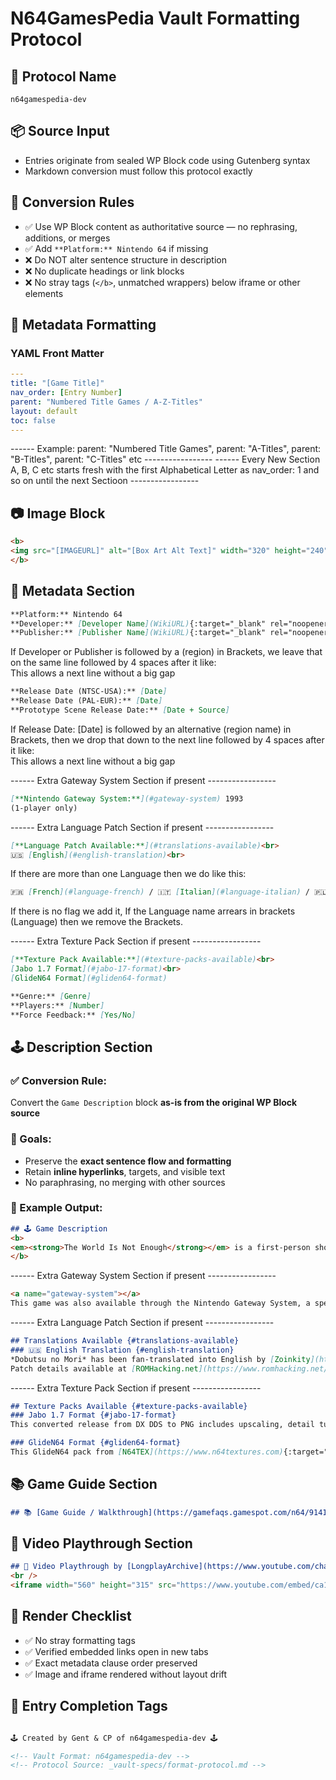 # N64GamesPedia Vault Formatting Protocol

## 🔐 Protocol Name
`n64gamespedia-dev`

## 📦 Source Input
- Entries originate from sealed WP Block code using Gutenberg syntax
- Markdown conversion must follow this protocol exactly

## 🎯 Conversion Rules

- ✅ Use WP Block content as authoritative source — no rephrasing, additions, or merges  
- ✅ Add `**Platform:** Nintendo 64` if missing  
- ❌ Do NOT alter sentence structure in description  
- ❌ No duplicate headings or link blocks  
- ❌ No stray tags (`</b>`, unmatched wrappers) below iframe or other elements

## 🧩 Metadata Formatting

### YAML Front Matter
```yaml
---
title: "[Game Title]"
nav_order: [Entry Number]
parent: "Numbered Title Games / A-Z-Titles"
layout: default
toc: false
---
```
------ Example: parent: "Numbered Title Games", parent: "A-Titles", parent: "B-Titles", parent: "C-Titles" etc -----------------
------ Every New Section A, B, C etc starts fresh with the first Alphabetical Letter as nav_order: 1 and so on until the next Sectioon  -----------------


## 📷 Image Block
```markdown
<b>
<img src="[IMAGEURL]" alt="[Box Art Alt Text]" width="320" height="240" />
</b>
```

## 📄 Metadata Section
```markdown
**Platform:** Nintendo 64  
**Developer:** [Developer Name](WikiURL){:target="_blank" rel="noopener noreferrer"}  
**Publisher:** [Publisher Name](WikiURL){:target="_blank" rel="noopener noreferrer"}  
```
If Developer or Publisher is followed by a (region) in Brackets, we leave that on the same line followed by 4 spaces after it like:    
This allows a next line without a big gap
```markdown
**Release Date (NTSC-USA):** [Date]  
**Release Date (PAL-EUR):** [Date]  
**Prototype Scene Release Date:** [Date + Source]  
```
If Release Date: [Date]  is followed by an alternative (region name) in Brackets, then we drop that down to the next line followed by 4 spaces after it like:    
This allows a next line without a big gap

------ Extra Gateway System Section if present -----------------
```markdown
[**Nintendo Gateway System:**](#gateway-system) 1993  
(1-player only)   
```
------ Extra Language Patch Section if present -----------------
```markdown
[**Language Patch Available:**](#translations-available)<br>
🇺🇸 [English](#english-translation)<br>
```
If there are more than one Language then we do like this:
```markdown
🇫🇷 [French](#language-french) / 🇮🇹 [Italian](#language-italian) / 🇵🇱 [Polish](#language-polish) / 🇪🇸 [Spanish](#language-spanish)<br>
```

If there is no flag we add it, If the Language name arrears in brackets (Language) then we remove the Brackets.

------ Extra Texture Pack Section if present -----------------
```markdown
[**Texture Pack Available:**](#texture-packs-available)<br>
[Jabo 1.7 Format](#jabo-17-format)<br>
[GlideN64 Format](#gliden64-format)   
```
```markdown
**Genre:** [Genre]  
**Players:** [Number]  
**Force Feedback:** [Yes/No]
```

## 🕹️ Description Section

### ✅ Conversion Rule:
Convert the `Game Description` block **as-is from the original WP Block source**

### 🎯 Goals:
- Preserve the **exact sentence flow and formatting**
- Retain **inline hyperlinks**, targets, and visible text
- No paraphrasing, no merging with other sources

### 📄 Example Output:
```markdown
## 🕹️ Game Description
<b>
<em><strong>The World Is Not Enough</strong></em> is a first-person shooter video game developed by <a href="https://en.wikipedia.org/wiki/Eurocom" target="_blank">Eurocom</a> and based on the 1999 <em>James Bond</em> film of the same name. It was published by <a href="https://en.wikipedia.org/wiki/Electronic_Arts" target="_blank">Electronic Arts</a> and released on October 17, 2000 for the Nintendo 64. The game features a single-player campaign in which players assume the role of MI6 agent James Bond as he fights to stop a terrorist from triggering a nuclear meltdown in the waters of Istanbul. It includes a split-screen multiplayer mode where up to four players can compete in different types of deathmatch and objective-based games.
</b>
```
------ Extra Gateway System Section if present -----------------
```markdown
<a name="gateway-system"></a>
This game was also available through the Nintendo Gateway System, a specialized platform for airlines and hotels. As part of a partnership between Nintendo and LodgeNet from late 1993 up until the late 2000s, about 40,000 airline seats and 955,000 hotel rooms featured a modified version of the game. LodgeNet partnered with Nintendo to bring video games directly into guest hotel rooms through streaming over the LodgeNet server, with the special LodgeNet controller plugging directly into the television or LodgeNet set-top box, transmitting the game over phone lines connected to a central game server. Pricing was usually $6.95 plus tax for 1 hour of video games. After 1 hour, the game would immediately stop and prompt the user to purchase more play time. Many games were modified for single-player play only.
```
------ Extra Language Patch Section if present -----------------
```markdown
## Translations Available {#translations-available}  
### 🇺🇸 English Translation {#english-translation}  
*Dobutsu no Mori* has been fan-translated into English by [Zoinkity](https://www.romhacking.net/community/803/){:target="_blank" rel="noopener noreferrer"}. The patch uses `.ups` or `.xdelta` formats and was released on December 2, 2010. It includes extensive hacking work and game data.  
Patch details available at [ROMHacking.net](https://www.romhacking.net/translations/1581/){:target="_blank" rel="noopener noreferrer"}.
```
------ Extra Texture Pack Section if present -----------------
```markdown
## Texture Packs Available {#texture-packs-available}  
### Jabo 1.7 Format {#jabo-17-format}  
This converted release from DX DDS to PNG includes upscaling, detail tuning, and updated in-game text. Designed for use with the Jabo_Direct3D8 1.7.0.57-ver6 video plugin. Download at [Aerogauge Texture Pack by Gent – Compatible with Jabo 1.7](https://www.n64textures.com/downloads/jabo-texture-packs/#AEROGAUGE%20-%20Jabo%201.7%20Texture%20Pack%20(PNG)%20-%20v1.6%20-%20Gent){:target="_blank" rel="noopener noreferrer"}.

### GlideN64 Format {#gliden64-format}  
This GlideN64 pack from [N64TEX](https://www.n64textures.com){:target="_blank" rel="noopener noreferrer"} reworks the environment with new textures, enhanced menus, and a 3D visual overhaul. Download at [Aerogauge Texture Pack – GlideN64 Version](https://www.n64textures.com/pj64-rdx-repo/aeroguage-game-page){:target="_blank" rel="noopener noreferrer"}.
```

## 📚 Game Guide Section
```markdown
## 📚 [Game Guide / Walkthrough](https://gamefaqs.gamespot.com/n64/914163-007-the-world-is-not-enough/faqs/37816){:target="_blank" rel="noopener noreferrer"}
```

## 🎥 Video Playthrough Section
```markdown
## 🎥 Video Playthrough by [LongplayArchive](https://www.youtube.com/channel/UCM8XzXipyTsylZ_WsGKmdKQ){:target="_blank" rel="noopener noreferrer"}
<br />  
<iframe width="560" height="315" src="https://www.youtube.com/embed/ca1C-hDxAQA?si=6t30Vg26Sn3dt9-t" title="The World Is Not Enough Gameplay" frameborder="0" allowfullscreen></iframe>
```

## 🧼 Render Checklist

- ✅ No stray formatting tags  
- ✅ Verified embedded links open in new tabs  
- ✅ Exact metadata clause order preserved  
- ✅ Image and iframe rendered without layout drift


## 🏁 Entry Completion Tags

```markdown

🕹️ Created by Gent & CP of n64gamespedia-dev 🕹️

<!-- Vault Format: n64gamespedia-dev -->
<!-- Protocol Source: _vault-specs/format-protocol.md -->
```
